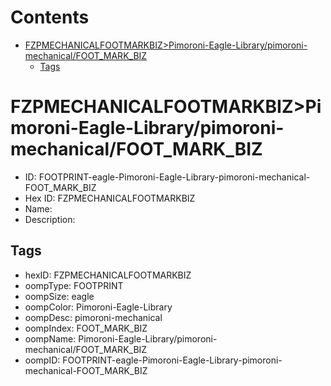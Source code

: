 



Contents
========

* [FZPMECHANICALFOOTMARKBIZ>Pimoroni-Eagle-Library/pimoroni-mechanical/FOOT_MARK_BIZ](#fzpmechanicalfootmarkbizpimoroni-eagle-librarypimoroni-mechanicalfoot_mark_biz)
	* [Tags](#tags)

# FZPMECHANICALFOOTMARKBIZ>Pimoroni-Eagle-Library/pimoroni-mechanical/FOOT_MARK_BIZ

- ID: FOOTPRINT-eagle-Pimoroni-Eagle-Library-pimoroni-mechanical-FOOT_MARK_BIZ
- Hex ID: FZPMECHANICALFOOTMARKBIZ
- Name: 
- Description: 

## Tags

- hexID: FZPMECHANICALFOOTMARKBIZ
- oompType: FOOTPRINT
- oompSize: eagle
- oompColor: Pimoroni-Eagle-Library
- oompDesc: pimoroni-mechanical
- oompIndex: FOOT_MARK_BIZ
- oompName: Pimoroni-Eagle-Library/pimoroni-mechanical/FOOT_MARK_BIZ
- oompID: FOOTPRINT-eagle-Pimoroni-Eagle-Library-pimoroni-mechanical-FOOT_MARK_BIZ
